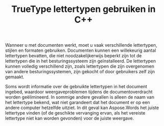 ﻿---
title: TrueType lettertypen gebruiken in C++
second_title: Aspose.Words voor C++
articleTitle: TrueType Lettertypen Gebruiken
linktitle: TrueType Lettertypen Gebruiken
description: "Aspose.Words voor C++ kan het juiste lettertype of de geschikte vervanging vinden voor de juiste documentweergave. Dit zorgt ervoor dat het verschil tussen het weergegeven document en het origineel minimaal is wanneer er niet genoeg informatie over een lettertype is."
type: docs
weight: 20
url: /nl/cpp/using-truetype-fonts/
timestamp: 2024-01-27-14-07-04
---

Wanneer u met documenten werkt, moet u vaak verschillende lettertypen, stijlen en formaten gebruiken. Documenten kunnen een willekeurig aantal lettertypen bevatten, die niet noodzakelijkerwijs beperkt zijn tot de lettertypen die in het besturingssysteem zijn geïnstalleerd. De lettertypen kunnen volledig verschillend zijn, zoals lettertypen die zijn overgenomen van andere besturingssystemen, zijn gekocht of door gebruikers zelf zijn gemaakt.

Soms wordt informatie over de gebruikte lettertypen in het document ingebed, waardoor weergaveproblemen tijdens de documentoverdracht worden geëlimineerd. In sommige andere gevallen is alleen de naam van het lettertype bekend, wat niet garandeert dat het document er op een andere computer hetzelfde uitziet. In dit geval kan Aspose.Words het juiste lettertype vinden (of de geschikte vervanging ervan, als het vereiste lettertype niet kan worden gevonden) voor de juiste weergave.
